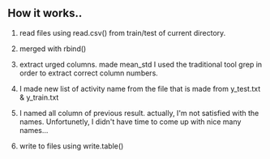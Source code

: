 
How it works..
------------------

1. read files using read.csv()  from train/test  of current directory.
2. merged with rbind()
3. extract urged columns. made mean_std 
   I used the traditional tool grep in order to extract correct column numbers.
4. I made new list of activity name  from the file that is made from y_test.txt & y_train.txt
5. I named all column of previous result. 
   actually, I'm not satisfied with the names.
   Unfortunetly, I didn't have time to come up with nice many names... 

6. write to files using write.table()

